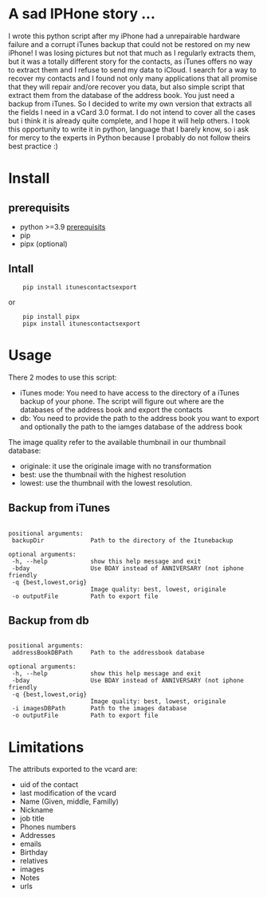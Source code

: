 # A sad IPHone story ...
I wrote this python script after my iPhone had a unrepairable hardware failure and a corrupt iTunes backup that could not be restored on my new iPhone!
I was losing pictures but not that much as I regularly extracts them, but it was a totally different story for the contacts, as iTunes offers no way to extract them and I refuse to send my data to iCloud.
I search for a way to recover my contacts and I found not only many applications that all promise that they will repair and/ore recover you data, but also simple script that extract them from the database of the address book. You just need a backup from iTunes. 
So I decided to write my own version that extracts all the fields I need in a vCard 3.0 format. I do not intend to cover all the cases but i think it is already quite complete, and I hope it will help others. 
I took this opportunity to write it in python, language that I barely know, so i ask for mercy to the experts in Python because I probably do not follow theirs best practice :)

# Install
## prerequisits
- python >=3.9 [prerequisits]([https://www.python.org/downloads/])
- pip
- pipx (optional)
## Intall 
```
    pip install itunescontactsexport
```
or
```
    pip install pipx
    pipx install itunescontactsexport
```
 
# Usage
 There 2 modes to use this script:
 - iTunes mode: You need to have access to the directory of a iTunes backup of your phone. The script will figure out where are the databases of the address book and export the contacts
 - db: You need to provide the path to the address book you want to export and optionally the path to the iamges database of the address book

The image quality refer to the available thumbnail in our thumbnail database:
- originale: it use the originale image with no transformation
- best: use the thumbnail with the highest resolution
- lowest: use the thumbnail with the lowest resolution.
## Backup from iTunes
 ```usage: iTunesContactsExport itunes [-h] [-bday] [-q {best,lowest,orig}] [-o outputFile] backupDir

positional arguments:
  backupDir             Path to the directory of the Itunebackup

optional arguments:
  -h, --help            show this help message and exit
  -bday                 Use BDAY instead of ANNIVERSARY (not iphone friendly
  -q {best,lowest,orig}
                        Image quality: best, lowest, originale
  -o outputFile         Path to export file
```
## Backup from db
 ```usage: iTunesContactsExport db [-h] [-bday] [-q {best,lowest,orig}] [-i imagesDBPath] [-o outputFile] addressBookDBPath

positional arguments:
  addressBookDBPath     Path to the addressbook database

optional arguments:
  -h, --help            show this help message and exit
  -bday                 Use BDAY instead of ANNIVERSARY (not iphone friendly
  -q {best,lowest,orig}
                        Image quality: best, lowest, originale
  -i imagesDBPath       Path to the images database
  -o outputFile         Path to export file
```
# Limitations
The attributs exported to the vcard are:
- uid of the contact
- last modification of the vcard
- Name (Given, middle, Familly)
- Nickname
- job title
- Phones numbers
- Addresses
- emails
- Birthday
- relatives
- images
- Notes
- urls
